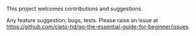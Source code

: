 This project welcomes contributions and suggestions.

Any feature suggestion, bugs, tests. Please raise an issue at <https://github.com/cipto-hd/go-the-essential-guide-for-beginner/issues>.
